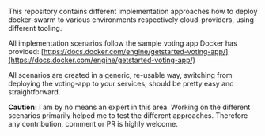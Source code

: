 This repository contains different implementation approaches how to deploy docker-swarm to various environments respectively cloud-providers, using different tooling.

All implementation scenarios follow the sample voting app Docker has provided: [https://docs.docker.com/engine/getstarted-voting-app/](https://docs.docker.com/engine/getstarted-voting-app/) 

All scenarios are created in a generic, re-usable way, switching from deploying the voting-app to your services, should be pretty easy and straightforward.

**Caution:**
I am by no means an expert in this area. Working on the different scenarios primarily helped me to test the different approaches. Therefore any contribution, comment or PR is highly welcome.
